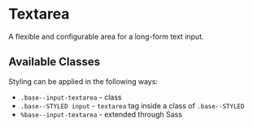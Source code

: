 # Textarea

A flexible and configurable area for a long-form text input.

## Available Classes

Styling can be applied in the following ways:

* `.base--input-textarea` - class
* `.base--STYLED input` - `textarea` tag inside a class of `.base--STYLED`
* `%base--input-textarea` - extended through Sass
